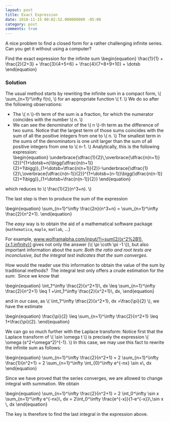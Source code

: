 ```yaml
---
layout: post
title: Exact Expression
date: 2010-11-15 00:02:52.000000000 -05:00
category: post
comments: true
---
```


A nice problem to find a closed form for a rather challenging infinite series.  Can you get it without using a computer?

<div class="well">
	Find the exact expression for the infinite sum
	\begin{equation}
	\frac{1}{1} + \frac{2}{2+3} + \frac{3}{4+5+6} + \frac{4}{7+8+9+10} + \dotsb
	\end{equation}
</div>

### Solution

The usual method starts by rewriting the infinite sum in a compact form, <span>\\( \sum_{n=1}^\infty f(n), \\)</span> for an appropriate function <span>\\( f. \\)</span>  We do so after the following observations:

* The <span>\\( n \\)</span>-th term of the sum is a fraction, for which the numerator coincides with the number <span>\\( n. \\)</span>
* We can see the denominator of the <span>\\( n \\)</span>-th term as the difference of two sums.  Notice that the largest term of those sums coincides with the sum of all the positive integers from one to <span>\\( n. \\)</span>  The smallest term in the sums of the denominators is one unit larger than the sum of all positive integers from one to <span>\\( n-1. \\)</span>   Analytically, this is the following expression:
    <div>
    	\begin{equation}
    	\underbrace{\dfrac{1}{2}\,\overbrace{\dfrac{n(n+1)}{2}}^{1+\dotsb+n}\bigg(\dfrac{n(n+1)}{2}+1\bigg)}_{1+\dotsb+\tfrac{n(n+1)}{2}}-\underbrace{\dfrac{1}{2}\,\overbrace{\dfrac{n(n-1)}{2}}^{1+\dotsb+(n-1)}\bigg(\dfrac{n(n-1)}{2}+1\bigg)}_{1+\dotsb+\frac{n(n-1)}{2}}
    	\end{equation}
    </div>
which reduces to <span>\\( \frac{1}{2}(n^3+n). \\)</span>

The last step is then to produce the sum of the expression

<div>
	\begin{equation}
	\sum_{n=1}^\infty \frac{2n}{n^3+n} = \sum_{n=1}^\infty \frac{2}{n^2+1}.
	\end{equation}
</div>

The *easy* way is to obtain the aid of a mathematical software package (`mathematica`, `maple`, `matlab`, ...)

For example, <a href="http://www.wolframalpha.com/input/?i=sum[2/(x^2%2B1),{x,1,infinity}]">www.wolframalpha.com/input/?i=sum[2/(x^2%2B1),{x,1,infinity}]</a> gives not only the answer (<span>\\( \pi \coth \pi -1 \\)</span>), but also important information about the sum: *Both the ratio and root tests are inconclusive, but the integral test indicates that the sum converges*.

How would the reader use this information to obtain the value of the sum by traditional methods?  The integral test only offers a crude estimation for the sum:  Since we know that

<div>
	\begin{equation}
	\int_1^\infty \frac{2}{x^2+1}\, dx \leq \sum_{n=1}^\infty \frac{2}{n^2+1} \leq 1 +\int_1^\infty \frac{2}{x^2+1}\, dx,
	\end{equation}
</div>

and in our case, as <span>\\( \int_1^\infty \tfrac{2}{x^2+1}\, dx =\frac{\pi}{2} \\)</span>, we have the estimate

<div>
	\begin{equation}
	\frac{\pi}{2} \leq \sum_{n=1}^\infty \frac{2}{n^2+1} \leq 1+\frac{\pi}{2}.
	\end{equation}
</div>

We can go so much further with the Laplace transform: Notice first that the Laplace transform of <span>\\( \sin \omega t \\)</span> is precisely the expression <span>\\( \omega (s^2+\omega^2)^{-1}. \\)</span>  In this case, we may use this fact to rewrite the infinite sum as follows:

<div>
	\begin{equation}
	\sum_{n=1}^\infty \frac{2}{n^2+1} = 2 \sum_{n=1}^\infty \frac{1}{n^2+1} = 2 \sum_{n=1}^\infty \int_{0}^\infty e^{-nx} \sin x\, dx
	\end{equation}
</div>

Since we have proved that the series converges, we are allowed to change integral with summation. We obtain

<div>
	\begin{equation}
	\sum_{n=1}^\infty \frac{2}{n^2+1} = 2 \int_0^\infty \sin x \sum_{n=1}^\infty e^{-nx}\, dx = 2\int_0^\infty \frac{e^{-x}}{1-e^{-x}}\,\sin x \, dx
	\end{equation}
</div>

The key is therefore to find the last integral in the expression above.
